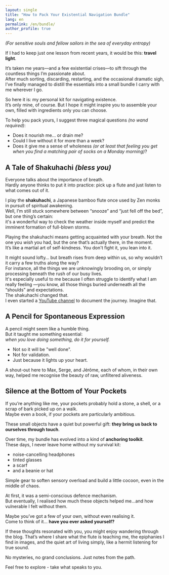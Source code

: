 ```yaml
---
layout: single
title: "How to Pack Your Existential Navigation Bundle"
lang: en
permalink: /en/bundle/
author_profile: true
---
```


*(For sensitive souls and fellow sailors in the sea of everyday entropy)*

If I had to keep just one lesson from recent years, it would be this: **travel light**.

It’s taken me years—and a few existential crises—to sift through the countless things I’m passionate about.  
After much sorting, discarding, restarting, and the occasional dramatic sigh, I’ve finally managed to distill the essentials into a small bundle I carry with me wherever I go.

So here it is: my personal kit for navigating existence.  
It’s only mine, of course. But I hope it might inspire you to assemble your own, filled with ingredients only you can choose.

To help you pack yours, I suggest three magical questions *(no wand required)*:

- Does it nourish me… or drain me?  
- Could I live without it for more than a week?  
- Does it give me a sense of wholeness *(or at least that feeling you get when you find a matching pair of socks on a Monday morning)*?


## A Tale of Shakuhachi *(bless you)*

Everyone talks about the importance of breath.  
Hardly anyone thinks to put it into practice: pick up a flute and just listen to what comes out of it.

I play the **shakuhachi**, a Japanese bamboo flute once used by Zen monks in pursuit of spiritual awakening.  
Well, I’m still stuck somewhere between “snooze” and “just fell off the bed”, but one thing’s certain:  
it's a wonderful way to check the weather inside myself and predict the imminent formation of full-blown storms.

Playing the shakuhachi means getting acquainted with your breath. Not the one you *wish* you had, but the one that’s actually there, in the moment.  
It’s like a martial art of self-kindness. You don't fight it, you lean into it.

It might sound lofty… but breath rises from deep within us, so why wouldn’t it carry a few truths along the way? <br />
For instance, all the things we are unknowingly brooding on, or simply processing beneath the rush of our busy lives. <br />
It's especially useful to me because I often struggle to identify what I am really feeling —you know, all those things buried underneath all the “shoulds” and expectations. <br />
The shakuhachi changed that. <br />
I even started a [YouTube channel](#) to document the journey. 
Imagine that.

## A Pencil for Spontaneous Expression

A pencil might seem like a humble thing.  
But it taught me something essential:  
*when you love doing something, do it for yourself.*

- Not so it will be "well done".  
- Not for validation.  
- Just because it lights up your heart.

A shout-out here to Max, Serge, and Jérôme, each of whom, in their own way, helped me recognise the beauty of raw, unfiltered aliveness.

## Silence at the Bottom of Your Pockets

If you’re anything like me, your pockets probably hold a stone, a shell, or a scrap of bark picked up on a walk.  
Maybe even a book, if your pockets are particularly ambitious.

These small objects have a quiet but powerful gift: **they bring us back to ourselves through touch**.

Over time, my bundle has evolved into a kind of **anchoring toolkit**.  
These days, I never leave home without my survival kit:

- noise-cancelling headphones  
- tinted glasses  
- a scarf  
- and a beanie or hat

Simple gear to soften sensory overload and build a little cocoon, even in the middle of chaos.

At first, it was a semi-conscious defence mechanism.  
But eventually, I realised how much these objects helped me...and how vulnerable I felt without them.

Maybe you’ve got a few of your own, without even realising it.  
Come to think of it… **have you ever asked yourself?**

If these thoughts resonated with you, you might enjoy wandering through the blog.
That’s where I share what the flute is teaching me, the epiphanies I find in images,
and the quiet art of living simply, like a hermit listening for true sound.

No mysteries, no grand conclusions. Just notes from the path.

Feel free to explore - take what speaks to you.
